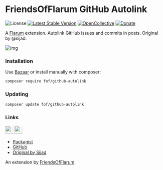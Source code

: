 # FriendsOfFlarum GitHub Autolink

![License](https://img.shields.io/badge/license-MIT-blue.svg) [![Latest Stable Version](https://img.shields.io/packagist/v/fof/github-autolink.svg)](https://packagist.org/packages/fof/github-autolink) [![OpenCollective](https://img.shields.io/badge/opencollective-fof-blue.svg)](https://opencollective.com/fof/donate) [![Donate](https://img.shields.io/badge/donate-datitisev-important.svg)](https://datitisev.me/donate)

A [Flarum](http://flarum.org) extension. Autolink GitHub issues and commits in posts. Original by @sijad.

![img](https://i.imgur.com/WnFaj2r.png)

### Installation

Use [Bazaar](https://discuss.flarum.org/d/5151-flagrow-bazaar-the-extension-marketplace) or install manually with composer:

```sh
composer require fof/github-autolink
```

### Updating

```sh
composer update fof/github-autolink
```

### Links

[<img src="https://opencollective.com/fof/donate/button@2x.png?color=blue" height="25" />](https://opencollective.com/fof/donate)
[<img src="https://c5.patreon.com/external/logo/become_a_patron_button.png" height="25" />](https://patreon.com/datitisev)

- [Packagist](https://packagist.org/packages/fof/github-autolink)
- [GitHub](https://github.com/packages/FriendsOfFlarum/follow-tags)
- [Original by Sijad](https://packagist.org/packages/sijad/flarum-ext-github-autolink)

An extension by [FriendsOfFlarum](https://github.com/FriendsOfFlarum).
